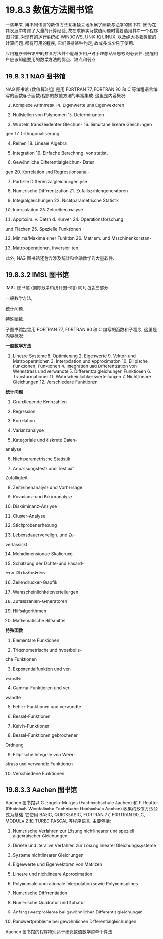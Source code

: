 # 19.8.3 数值方法图书馆

一些年来, 用不同语言的数值方法互相独立地发展了函数与程序的图书馆. 因为在其发展中考虑了大量的计算经验, 故在求解实际数值问题时需要选用其中一个程序图书馆. 对现有的运行系统如 WINDOWS, UNIX 和 LINUX, 以及绝大多数类型的计算问题, 都有可用的程序, 它们保持某种约定, 故或多或少易于使用.

应用程序图书馆中的数值方法并不能减少用户对于理想结果思考的必要性. 提醒用户应该知道要用的数学方法的优点、缺点和弱点.

## 19.8.3.1 NAG 图书馆

NAG 图书馆 (数值算法组) 是用 FORTRAN 77, FORTRAN 90 和 C 等编程语言编写的函数与子函数/程序的数值方法的丰富集成. 这里是内容概况:

1. Komplexe Arithmetik 14. Eigenwerte und Eigenvektoren

2. Nullstellen von Polynomen 15. Determinanten

3. Wurzeln transzendenter Gleichun- 16. Simultane lineare Gleichungen

gen 17. Orthogonalisierung

4. Reihen 18. Lineare Algebra

5. Integration 19. Einfache Berechnng. von statist.

6. Gewöhnliche Differentialgleichun- Daten

gen 20. Korrelation und Regressionsanal-

7. Partielle Differentzalgleichungen yse

8. Numerische Differentzation 21. Zufallszahlengeneratoren

9. Integralgleichungen 22. Nichtparametrische Statistik

10. Interpolation 23. Zeitreihenanalyse

11. Approxim. v. Daten d. Kurven 24. Operationsforschung

und Flächen 25. Spezielle Funktionen

12. Minima/Maxima einer Funktion 26. Mathem. und Maschinenkonstan-

13. Matrixoperationen, Inversion ten

此外, NAG 图书馆还包含涉及统计和金融数学的大量软件.

## 19.8.3.2 IMSL 图书馆

IMSL 图书馆 (国际数学和统计图书馆) 同时包含三部分:

一般数学方法,

统计问题,

特殊函数.

子图书馆包含用 FORTRAN 77, FORTRAN 90 和 C 编写的函数和子程序, 这里是内容概况:

**一般数学方法**

1. Lineare Systeme 8. Optimierung 2. Eigenwerte 9. Vektor-und Matrixoperationen 3. Interpolation und Approximation 10. Ellipische Funktionen, Funktionen 4. Integration und Differentzation von Weierstrass und verwandte 5. Differentzalgleichungen Funktionen 6. Transformationen 11. Wahrscheinlichkeitsverteilungen 7. Nichtlineare Gleichungen 12. Verschiedene Funktionen

**统计问题**

1. Grundlegende Kennzahlen

2. Regression

3. Korrelation

4. Varianzanalyse

5. Kategoriale und diskrete Daten-

analyse

6. Nichtparametrische Statistik

7. Anpassungstests und Test auf

Zufälligkeit

8. Zeitreihenanalyse und Vorhersage

9. Kovarianz-und Faktoranalyse

10. Diskriminanz-Analyse

11. Cluster-Analyse

12. Stichprobenerhebung

13. Lebensdauerverteilgn. und Zu-

verlässigkt.

14. Mehrdimensionale Skalierung

15. Schätzung der Dichte-und Hasard-

bzw. Risikofunktion

16. Zeilendrucker-Grapfik

17. Wahrscheinlichkeitsverteilungen

18. Zufallszahlen-Generatoren

19. Hilfsalgorithmen

20. Mathematische Hilfsmittel

**特殊函数**

1. Elementare Funktionen

2. Trigonometrische und hyperbolis-

che Funktionen

3. Exponentialfunktion und ver-

wandte

4. Gamma-Funktionen und ver-

wandte

5. Fehler-Funktionen und verwandte

6. Bessel-Funktionen

7. Kelvin-Funktionen

8. Bessel-Funktionen gebrochener

Ordnung

9. Elliptische Integrale von Weier-

strass und verwandte Funktionen

10. Verschiedene Funktionen

## 19.8.3.3 Aachen 图书馆

Aachen 图书馆以 G. Engeln-Mullges (Fachhochschule Aachen) 和 F. Reutter (Rheinisch-Westfalische Technische Hochschule Aachen) 收集的数值方法公式为基础. 它使用 BASIC, QUICKBASIC, FORTRAN 77, FORTRAN 90, C, MODULA 2 和 TURBO PASCAL 等程序语言. 主要包括:

1. Numerische Verfahren zur Lösung nichtlinearer und speziell algebraischer Gleichungen

2. Direkte und iterative Verfahren zur Lösung linearer Gleichungssysteme

3. Systeme nichtlinearer Gleichungen

4. Eigenwerte und Eigenvektoren von Matrizen

5. Lineare und nichtlineare Approximation

6. Polynomiale und rationale Interpolation sowie Polynomsplines

7. Numerische Differentiation

8. Numerische Quadratur und Kubatur

9. Anfangswertprobleme bei gewöhnlichen Differentialgleichungen

10. Randwertprobleme bei gewöhnlichen Differentialgleichungen

Aachen 图书馆的程序特别适于研究数值数学的单个算法.
